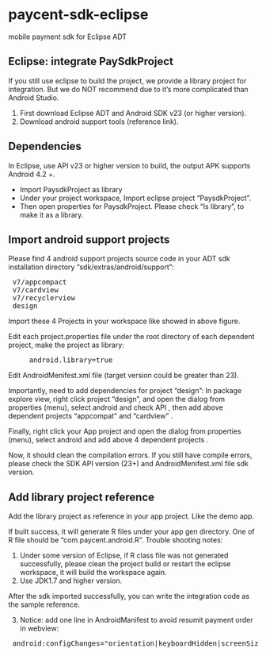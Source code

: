 # paycent-sdk-eclipse
mobile payment sdk for Eclipse ADT


## Eclipse: integrate PaySdkProject

If you still use eclipse to build the project, we provide a library project for integration. But we do NOT recommend due to it’s more complicated than Android Studio. 
1) First download Eclipse ADT and Android SDK v23 (or higher version). 
2) Download android support tools (reference link). 

## Dependencies

In Eclipse, use API v23 or higher version to build, the output APK supports Android 4.2 +.
* Import PaysdkProject as library
* Under your project workspace, Import eclipse project “PaysdkProject”. 
* Then open properties for PaysdkProject. Please check “Is library”, to make it as a library. 

## Import android support projects 

Please find 4 android support projects source code in your ADT sdk installation directory “sdk/extras/android/support”:
<pre>
 v7/appcompact
 v7/cardview
 v7/recyclerview
 design
</pre>
Import these 4 Projects in your workspace like showed in above figure.

Edit each project.properties file under the root directory of each dependent project, make the project as library: 
 <pre>     android.library=true
</pre>
Edit AndroidMenifest.xml file (target version could be greater than 23).

Importantly, need to add dependencies for project “design”: In package explore view, right click project “design”, and open the dialog from properties (menu), select android and check API , then add above dependent projects “appcompat” and “cardview” .
 
Finally, right click your App project and open the dialog from properties (menu), select android and add above 4 dependent projects .

Now, it should clean the compilation errors. If you still have compile errors, please check the SDK API version (23+) and AndroidMenifest.xml file sdk version.

## Add library project reference

Add the library project as reference in your app project. Like the demo app.
 
If built success, it will generate R files under your app gen directory. One of R file should be “com.paycent.android.R”. 
Trouble shooting notes: 
1) Under some version of Eclipse, if R class file was not generated successfully, please clean the project build or restart the eclipse workspace, it will build the workspace again.  
2) Use JDK1.7 and higher version. 

After the sdk imported successfully, you can write the integration code as the sample reference.

3) Notice: 
 add one line in AndroidManifest to avoid resumit payment order in webview:
<pre> android:configChanges="orientation|keyboardHidden|screenSize" </pre>
